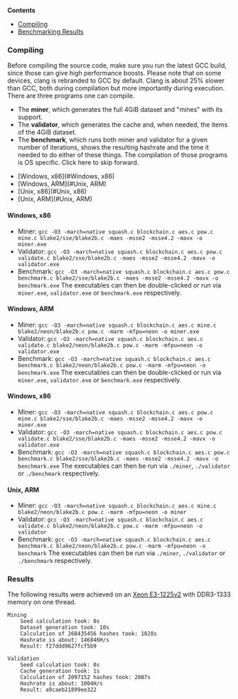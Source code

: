 **Contents**
- [Compiling](#Compiling)
- [Benchmarking Results](#Results)

### Compiling
Before compiling the source code, make sure you run the latest GCC build, since those can give high performance boosts. Please note that on some devices, clang is rebranded to GCC by default. Clang is about 25% slower than GCC, both during compilation but more importantly during execution. </br>
There are three programs one can compile. 
* The **miner**, which generates the full 4GiB dataset and "mines" with its support.
* The **validator**, which generates the cache and, when needed, the items of the 4GiB dataset.
* The **benchmark**, which runs both miner and validator for a given number of iterations, shows the resulting hashrate and the time it needed to do either of these things.
The compilation of those programs is OS specific. Click here to skip forward.
- [Windows, x86](#Windows, x86)
- [Windows, ARM](#Unix, ARM)
- [Unix, x86](#Unix, x86)
- [Unix, ARM](#Unix, ARM)

#### Windows, x86
* Miner: `gcc -O3 -march=native squash.c blockchain.c aes.c pow.c mine.c blake2/sse/blake2b.c -maes -msse2 -msse4.2 -mavx -o miner.exe`
* Validator: `gcc -O3 -march=native squash.c blockchain.c aes.c pow.c validate.c blake2/sse/blake2b.c -maes -msse2 -msse4.2 -mavx -o validator.exe`
* Benchmark: `gcc -O3 -march=native squash.c blockchain.c aes.c pow.c benchmark.c blake2/sse/blake2b.c -maes -msse2 -msse4.2 -mavx -o benchmark.exe`
The executables can then be double-clicked or run via `miner.exe`, `validator.exe` or `benchmark.exe` respectively.

#### Windows, ARM
* Miner: `gcc -O3 -march=native squash.c blockchain.c aes.c mine.c blake2/neon/blake2b.c pow.c -marm -mfpu=neon -o miner.exe`
* Validator: `gcc -O3 -march=native squash.c blockchain.c aes.c validate.c blake2/neon/blake2b.c pow.c -marm -mfpu=neon -o validator.exe`
* Benchmark: `gcc -O3 -march=native squash.c blockchain.c aes.c benchmark.c blake2/neon/blake2b.c pow.c -marm -mfpu=neon -o benchmark.exe`
The executables can then be double-clicked or run via `miner.exe`, `validator.exe` or `benchmark.exe` respectively.

#### Windows, x86
* Miner: `gcc -O3 -march=native squash.c blockchain.c aes.c pow.c mine.c blake2/sse/blake2b.c -maes -msse2 -msse4.2 -mavx -o miner.exe`
* Validator: `gcc -O3 -march=native squash.c blockchain.c aes.c pow.c validate.c blake2/sse/blake2b.c -maes -msse2 -msse4.2 -mavx -o validator.exe`
* Benchmark: `gcc -O3 -march=native squash.c blockchain.c aes.c pow.c benchmark.c blake2/sse/blake2b.c -maes -msse2 -msse4.2 -mavx -o benchmark.exe`
The executables can then be run via `./miner`, `./validator` or `./benchmark` respectively.

#### Unix, ARM
* Miner: `gcc -O3 -march=native squash.c blockchain.c aes.c mine.c blake2/neon/blake2b.c pow.c -marm -mfpu=neon -o miner`
* Validator: `gcc -O3 -march=native squash.c blockchain.c aes.c validate.c blake2/neon/blake2b.c pow.c -marm -mfpu=neon -o validator`
* Benchmark: `gcc -O3 -march=native squash.c blockchain.c aes.c benchmark.c blake2/neon/blake2b.c pow.c -marm -mfpu=neon -o benchmark`
The executables can then be run via `./miner`, `./validator` or `./benchmark` respectively.

### Results
The following results were achieved on an [Xeon E3-1225v2](https://ark.intel.com/content/www/us/en/ark/products/65733/intel-xeon-processor-e3-1225-v2-8m-cache-3-20-ghz.html) with DDR3-1333 memory on one thread.

```
Mining
	Seed calculation took: 0s
	Dataset generation took: 10s
	Calculation of 268435456 hashes took: 1828s
	Hashrate is about: 146846H/s
	Result: f27ddd9627fcf5b9

Validation
	Seed calculation took: 0s
	Cache generation took: 1s
	Calculation of 2097152 hashes took: 2087s
	Hashrate is about: 1004H/s
	Result: a9caeb21899ee322
```
